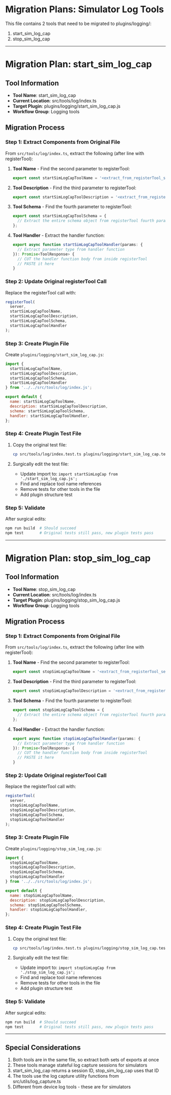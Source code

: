 # Migration Plans: Simulator Log Tools

This file contains 2 tools that need to be migrated to plugins/logging/:

1. start_sim_log_cap
2. stop_sim_log_cap

---

# Migration Plan: start_sim_log_cap

## Tool Information
- **Tool Name**: start_sim_log_cap
- **Current Location**: src/tools/log/index.ts
- **Target Plugin**: plugins/logging/start_sim_log_cap.js
- **Workflow Group**: Logging tools

## Migration Process

### Step 1: Extract Components from Original File

From `src/tools/log/index.ts`, extract the following (after line with registerTool):

1. **Tool Name** - Find the second parameter to registerTool:
   ```typescript
   export const startSimLogCapToolName = '<extract_from_registerTool_second_param>';
   ```

2. **Tool Description** - Find the third parameter to registerTool:
   ```typescript
   export const startSimLogCapToolDescription = '<extract_from_registerTool_third_param>';
   ```

3. **Tool Schema** - Find the fourth parameter to registerTool:
   ```typescript
   export const startSimLogCapToolSchema = {
     // Extract the entire schema object from registerTool fourth param
   };
   ```

4. **Tool Handler** - Extract the handler function:
   ```typescript
   export async function startSimLogCapToolHandler(params: {
     // Extract parameter type from handler function
   }): Promise<ToolResponse> {
     // CUT the handler function body from inside registerTool
     // PASTE it here
   }
   ```

### Step 2: Update Original registerTool Call

Replace the registerTool call with:
```typescript
registerTool(
  server,
  startSimLogCapToolName,
  startSimLogCapToolDescription,
  startSimLogCapToolSchema,
  startSimLogCapToolHandler
);
```

### Step 3: Create Plugin File

Create `plugins/logging/start_sim_log_cap.js`:
```javascript
import {
  startSimLogCapToolName,
  startSimLogCapToolDescription,
  startSimLogCapToolSchema,
  startSimLogCapToolHandler
} from '../../src/tools/log/index.js';

export default {
  name: startSimLogCapToolName,
  description: startSimLogCapToolDescription,
  schema: startSimLogCapToolSchema,
  handler: startSimLogCapToolHandler,
};
```

### Step 4: Create Plugin Test File

1. Copy the original test file:
   ```bash
   cp src/tools/log/index.test.ts plugins/logging/start_sim_log_cap.test.ts
   ```

2. Surgically edit the test file:
   - Update import to: `import startSimLogCap from './start_sim_log_cap.js';`
   - Find and replace tool name references
   - Remove tests for other tools in the file
   - Add plugin structure test

### Step 5: Validate

After surgical edits:
```bash
npm run build  # Should succeed
npm test       # Original tests still pass, new plugin tests pass
```

---

# Migration Plan: stop_sim_log_cap

## Tool Information
- **Tool Name**: stop_sim_log_cap
- **Current Location**: src/tools/log/index.ts
- **Target Plugin**: plugins/logging/stop_sim_log_cap.js
- **Workflow Group**: Logging tools

## Migration Process

### Step 1: Extract Components from Original File

From `src/tools/log/index.ts`, extract the following (after line with registerTool):

1. **Tool Name** - Find the second parameter to registerTool:
   ```typescript
   export const stopSimLogCapToolName = '<extract_from_registerTool_second_param>';
   ```

2. **Tool Description** - Find the third parameter to registerTool:
   ```typescript
   export const stopSimLogCapToolDescription = '<extract_from_registerTool_third_param>';
   ```

3. **Tool Schema** - Find the fourth parameter to registerTool:
   ```typescript
   export const stopSimLogCapToolSchema = {
     // Extract the entire schema object from registerTool fourth param
   };
   ```

4. **Tool Handler** - Extract the handler function:
   ```typescript
   export async function stopSimLogCapToolHandler(params: {
     // Extract parameter type from handler function
   }): Promise<ToolResponse> {
     // CUT the handler function body from inside registerTool
     // PASTE it here
   }
   ```

### Step 2: Update Original registerTool Call

Replace the registerTool call with:
```typescript
registerTool(
  server,
  stopSimLogCapToolName,
  stopSimLogCapToolDescription,
  stopSimLogCapToolSchema,
  stopSimLogCapToolHandler
);
```

### Step 3: Create Plugin File

Create `plugins/logging/stop_sim_log_cap.js`:
```javascript
import {
  stopSimLogCapToolName,
  stopSimLogCapToolDescription,
  stopSimLogCapToolSchema,
  stopSimLogCapToolHandler
} from '../../src/tools/log/index.js';

export default {
  name: stopSimLogCapToolName,
  description: stopSimLogCapToolDescription,
  schema: stopSimLogCapToolSchema,
  handler: stopSimLogCapToolHandler,
};
```

### Step 4: Create Plugin Test File

1. Copy the original test file:
   ```bash
   cp src/tools/log/index.test.ts plugins/logging/stop_sim_log_cap.test.ts
   ```

2. Surgically edit the test file:
   - Update import to: `import stopSimLogCap from './stop_sim_log_cap.js';`
   - Find and replace tool name references
   - Remove tests for other tools in the file
   - Add plugin structure test

### Step 5: Validate

After surgical edits:
```bash
npm run build  # Should succeed
npm test       # Original tests still pass, new plugin tests pass
```

---

## Special Considerations

1. Both tools are in the same file, so extract both sets of exports at once
2. These tools manage stateful log capture sessions for simulators
3. start_sim_log_cap returns a session ID, stop_sim_log_cap uses that ID
4. The tools use the log capture utility functions from src/utils/log_capture.ts
5. Different from device log tools - these are for simulators